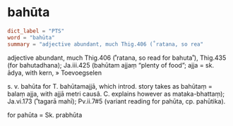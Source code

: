 # bahūta

``` toml
dict_label = "PTS"
word = "bahūta"
summary = "adjective abundant, much Thig.406 (˚ratana, so rea"
```

adjective abundant, much Thig.406 (˚ratana, so read for bahuta˚), Thig.435 (for bahutadhana); Ja.iii.425 (bahūtam ajjaṃ “plenty of food”; ajja = sk. ādya, with kern,
» Toevoegselen

 s. v. bahūta for T. bahūtamajjā, which introd. story takes as bahūtaṃ = balaṃ ajja, with ajjā metri causâ. C. explains however as mataka\-bhattaṃ); Ja.vi.173 (˚tagarā mahī); Pv.ii.7#5 (variant reading for pahūta, cp. pahūtika).

for pahūta = Sk. prabhūta

